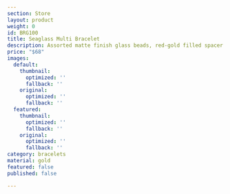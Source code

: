 ```yaml
---
section: Store
layout: product
weight: 0
id: BRG100
title: Seaglass Multi Bracelet
description: Assorted matte finish glass beads, red-gold filled spacer beads.
price: "$68"
images:
  default:
    thumbnail:
      optimized: ''
      fallback: ''
    original:
      optimized: ''
      fallback: ''
  featured:
    thumbnail:
      optimized: ''
      fallback: ''
    original:
      optimized: ''
      fallback: ''
category: bracelets
material: gold
featured: false
published: false

---
```


